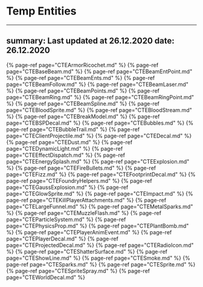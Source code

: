 # Temp Entities
---
summary: Last updated at 26.12.2020
date: 26.12.2020
---


{% page-ref page="CTEArmorRicochet.md" %}
{% page-ref page="CTEBaseBeam.md" %}
{% page-ref page="CTEBeamEntPoint.md" %}
{% page-ref page="CTEBeamEnts.md" %}
{% page-ref page="CTEBeamFollow.md" %}
{% page-ref page="CTEBeamLaser.md" %}
{% page-ref page="CTEBeamPoints.md" %}
{% page-ref page="CTEBeamRing.md" %}
{% page-ref page="CTEBeamRingPoint.md" %}
{% page-ref page="CTEBeamSpline.md" %}
{% page-ref page="CTEBloodSprite.md" %}
{% page-ref page="CTEBloodStream.md" %}
{% page-ref page="CTEBreakModel.md" %}
{% page-ref page="CTEBSPDecal.md" %}
{% page-ref page="CTEBubbles.md" %}
{% page-ref page="CTEBubbleTrail.md" %}
{% page-ref page="CTEClientProjectile.md" %}
{% page-ref page="CTEDecal.md" %}
{% page-ref page="CTEDust.md" %}
{% page-ref page="CTEDynamicLight.md" %}
{% page-ref page="CTEEffectDispatch.md" %}
{% page-ref page="CTEEnergySplash.md" %}
{% page-ref page="CTEExplosion.md" %}
{% page-ref page="CTEFireBullets.md" %}
{% page-ref page="CTEFizz.md" %}
{% page-ref page="CTEFootprintDecal.md" %}
{% page-ref page="CTEFoundryHelpers.md" %}
{% page-ref page="CTEGaussExplosion.md" %}
{% page-ref page="CTEGlowSprite.md" %}
{% page-ref page="CTEImpact.md" %}
{% page-ref page="CTEKillPlayerAttachments.md" %}
{% page-ref page="CTELargeFunnel.md" %}
{% page-ref page="CTEMetalSparks.md" %}
{% page-ref page="CTEMuzzleFlash.md" %}
{% page-ref page="CTEParticleSystem.md" %}
{% page-ref page="CTEPhysicsProp.md" %}
{% page-ref page="CTEPlantBomb.md" %}
{% page-ref page="CTEPlayerAnimEvent.md" %}
{% page-ref page="CTEPlayerDecal.md" %}
{% page-ref page="CTEProjectedDecal.md" %}
{% page-ref page="CTERadioIcon.md" %}
{% page-ref page="CTEShatterSurface.md" %}
{% page-ref page="CTEShowLine.md" %}
{% page-ref page="CTESmoke.md" %}
{% page-ref page="CTESparks.md" %}
{% page-ref page="CTESprite.md" %}
{% page-ref page="CTESpriteSpray.md" %}
{% page-ref page="CTEWorldDecal.md" %}
